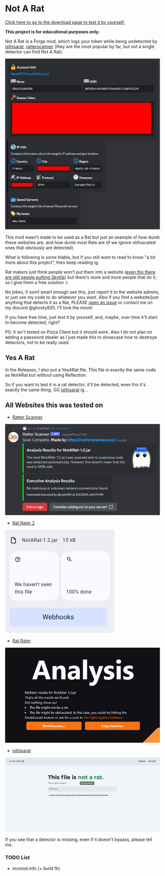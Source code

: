 # Not A Rat
[Click here to go to the download page to test it by yourself.](https://github.com/Ghosty920/NotARat/releases/latest)

**This project is for educational purposes only.**

Not A Rat is a Forge mod, which logs your token while being undetected by [isthisarat](https://isthisarat.com/), [ratterscanner](https://ratterscanner.com/) (they are the most popular by far, but not a single detector can find Not A Rat).

![Showcase](images/showcase.png)

This mod wasn't made to be used as a Rat but just an example of how dumb these websites are, and how dumb most Rats are (if we ignore obfuscated ones that obviously are detected).

What is following is some blabla, but if you still want to read to know "a bit more about this project", then keep reading ig.

Rat makers just think people won't put them into a website ([even tho there are still people putting Skytils](https://cdn.discordapp.com/attachments/942860271825875025/1213171828093100142/image.png?ex=65f4814f&is=65e20c4f&hm=d5a685536d7a5ab19b565cab2577c73c519d43bb6b3abd202505d1f488ba532e&)) but there's more and more people that do it, so I give them a free solution :)

No jokes, if som1 smart enough see this, just report it to the website admins, or just use my code to do whatever you want. Also if you find a website/just anything that detects it as a Rat, PLEASE [open an issue](https://github.com/Ghosty920/NotARat/issues/new) or contact me on my discord @ghosty920, I'll love the move!

If you have free time, just test it by yourself, and, maybe, over time it'll start to become detected, right?

PS: It isn't tested on Pizza Client but it should work. Also I do not plan on adding a password stealer as I just made this to showcase how to destroye detectors, not to be really used.

## Yes A Rat
In the Releases, I also put a YesARat file. This file is exactly the same code as NotARat but without using Reflection.

So if you want to test it in a rat detector, it'll be detected, even tho it's exactly the same thing. GG [isthisarat](https://isthisarat.com/) ig…

## All Websites this was tested on
- [Ratter Scanner](https://ratterscanner.com/)
  
![Since 1.0](images/ratterscanner.png)

- [Rat Rater 2](https://ktibow.github.io/RatRater2/)

![Since 1.1](images/ratrater2.png)

- [Rat Rater](https://ktibow.github.io/RatRater/)

![Since 1.0](images/ratrater.png)

- [isthisarat](https://isthisarat.com/)
  
![Since 1.0](images/isthisarat.png)

If you see that a detector is missing, even if it doesn't bypass, please tell me.

### TODO List
- mcmod.info (+ build fk)
